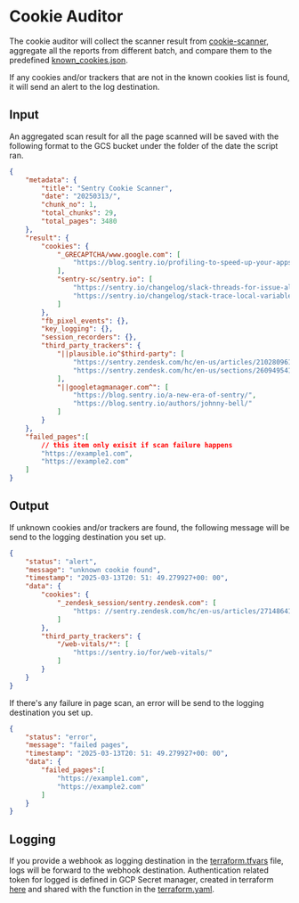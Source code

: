 # Cookie Auditor
The cookie auditor will collect the scanner result from [cookie-scanner](../cookie-scanner/), aggregate all the reports from different batch, and compare them to the predefined [known_cookies.json](./known_cookies.json). 

If any cookies and/or trackers that are not in the known cookies list is found, it will send an alert to the log destination.

## Input
An aggregated scan result for all the page scanned will be saved with the following format to the GCS bucket under the folder of the date the script ran.

```json
{
    "metadata": {
        "title": "Sentry Cookie Scanner",
        "date": "20250313/",
        "chunk_no": 1,
        "total_chunks": 29,
        "total_pages": 3480
    },
    "result": {
        "cookies": {
            "_GRECAPTCHA/www.google.com": [
                "https://blog.sentry.io/profiling-to-speed-up-your-apps/"
            ],
            "sentry-sc/sentry.io": [
                "https://sentry.io/changelog/slack-threads-for-issue-alerts",
                "https://sentry.io/changelog/stack-trace-local-variable-enhancements"
            ]
        },
        "fb_pixel_events": {},
        "key_logging": {},
        "session_recorders": {},
        "third_party_trackers": {
            "||plausible.io^$third-party": [
                "https://sentry.zendesk.com/hc/en-us/articles/21028096175259-Why-are-my-Alerts-not-Triggering-Understanding-When-conditions",
                "https://sentry.zendesk.com/hc/en-us/sections/26094954188059-Notifications"
            ],
            "||googletagmanager.com^": [
                "https://blog.sentry.io/a-new-era-of-sentry/",
                "https://blog.sentry.io/authors/johnny-bell/"
            ]
        }
    },
    "failed_pages":[
        // this item only exisit if scan failure happens
        "https://example1.com",
        "https://example2.com"
    ]
}
```

## Output
If unknown cookies and/or trackers are found, the following message will be send to the logging destination you set up.

```json
{
    "status": "alert",
    "message": "unknown cookie found",
    "timestamp": "2025-03-13T20: 51: 49.279927+00: 00",
    "data": {
        "cookies": {
            "_zendesk_session/sentry.zendesk.com": [
                "https: //sentry.zendesk.com/hc/en-us/articles/27148641479067-Getting-A-server-with-the-specified-hostname-could-not-be-found-error"
            ]
        },
        "third_party_trackers": {
            "/web-vitals/*": [
                "https://sentry.io/for/web-vitals/"
            ]
        }
    }
}
```

If there's any failure in page scan, an error will be send to the logging destination you set up.
```json
{
    "status": "error",
    "message": "failed pages",
    "timestamp": "2025-03-13T20: 51: 49.279927+00: 00",
    "data": {
        "failed_pages":[
            "https://example1.com",
            "https://example2.com"
        ]
    }
}
```

## Logging
If you provide a webhook as logging destination in the [terraform.tfvars](../../terraform.tfvars) file, logs will be forward to the webhook destination. 
Authentication related token for logged is defined in GCP Secret manager, created in terraform [here](../../infrastructure/secrets.tf) and shared with the function in the [terraform.yaml](./terraform.yaml).